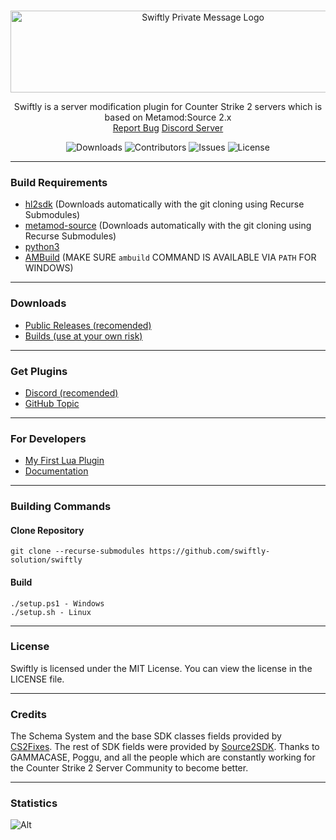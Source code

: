 <br/>
<p align="center">
    <img src="https://sttci.b-cdn.net/status.swiftlycs2.net/2105/logo.png" alt="Swiftly Private Message Logo" width="600" height="131">
  <p align="center">
    Swiftly is a server modification plugin for Counter Strike 2 servers which is based on Metamod:Source 2.x
    <br/>
    <a href="https://github.com/swiftly-solution/swiftly/issues">Report Bug</a>
    <a href="https://swiftlycs2.net/discord">Discord Server</a>
  </p>
</p>

<div align="center">

![Downloads](https://img.shields.io/github/downloads/swiftly-solution/swiftly/total) ![Contributors](https://img.shields.io/github/contributors/swiftly-solution/swiftly?color=dark-green) ![Issues](https://img.shields.io/github/issues/swiftly-solution/swiftly) ![License](https://img.shields.io/github/license/swiftly-solution/swiftly)

</div>

---
### Build Requirements
-   [hl2sdk](https://github.com/alliedmodders/hl2sdk/tree/cs2) (Downloads automatically with the git cloning using Recurse Submodules)
-   [metamod-source](https://github.com/alliedmodders/metamod-source) (Downloads automatically with the git cloning using Recurse Submodules)
-   [python3](https://www.python.org/)
-   [AMBuild](https://github.com/alliedmodders/ambuild) (MAKE SURE `ambuild` COMMAND IS AVAILABLE VIA `PATH` FOR WINDOWS)
---
### Downloads
- [Public Releases (recomended)](https://github.com/swiftly-solution/swiftly/releases)
- [Builds (use at your own risk)](https://github.com/swiftly-solution/swiftly/actions)
---
### Get Plugins
- [Discord (recomended)](https://swiftlycs2.net/discord)
- [GitHub Topic](https://github.com/topics/swiftly-solution)
---
### For Developers
- [My First Lua Plugin](https://swiftlycs2.net/docs/my-first-plugin/lua.html)
- [Documentation](https://swiftlycs2.net)
---
### Building Commands

#### Clone Repository

```
git clone --recurse-submodules https://github.com/swiftly-solution/swiftly
```

#### Build

```
./setup.ps1 - Windows
./setup.sh - Linux
```

---

### License

Swiftly is licensed under the MIT License. You can view the license in the LICENSE file.

---

### Credits

The Schema System and the base SDK classes fields provided by [CS2Fixes](https://github.com/Source2ZE/CS2Fixes). 
The rest of SDK fields were provided by [Source2SDK](https://github.com/neverlosecc/source2sdk/tree/cs2/sdk).
Thanks to GAMMACASE, Poggu, and all the people which are constantly working for the Counter Strike 2 Server Community to become better.

---

### Statistics

![Alt](https://repobeats.axiom.co/api/embed/742f846684c4bb9f8314c0a43c2a6b314fc63b6b.svg "Repobeats analytics image")